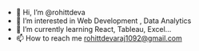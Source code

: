 - 👋 Hi, I’m @rohittdeva
- 👀 I’m interested in Web Development , Data Analytics
- 🌱 I’m currently learning React, Tableau, Excel...
- 📫 How to reach me rohittdevaraj1092@gmail.com

<!---
rohittdeva/rohittdeva is a ✨ special ✨ repository because its `README.md` (this file) appears on your GitHub profile.
You can click the Preview link to take a look at your changes.
--->
